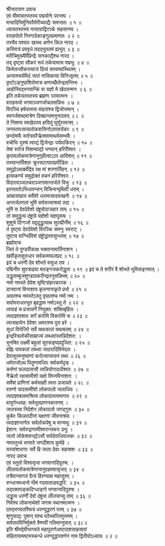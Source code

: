श्रीनारायण उवाच  
एवं मीमांसतस्तस्य पद्मयोनेः परन्तप ।  
मन्वादिभिर्मुनिवरैर्मरीच्याद्यैः समन्ततः ॥ १ ॥  
ध्यायतस्तस्य नासाग्राद्विरञ्चेः सहसानघ ।  
वराहपोतो निरगादेकाङ्गुलप्रमाणतः ॥ २ ॥  
तस्यैव पश्यतः खस्थः क्षणेन किल नारद ।  
करिमात्रं प्रववृधे तदद्‌भुततमं ह्यभूत् ॥ ३ ॥  
मरीचिमुख्यैर्विप्रेन्द्रैः सनकाद्यैश्च नारद ।  
तद्‌ दृष्ट्वा सौकरं रूपं तर्कयामास पद्मभूः ॥ ४ ॥  
किमेतत्सौकरव्याजं दिव्यं सत्त्वमवस्थितम् ।  
अत्याश्चर्यमिदं जातं नासिकाया विनिःसृतम् ॥ ५ ॥  
दृष्टोऽङ्गुष्ठशिरोमात्रः क्षणाच्छैलेन्द्रसन्तिभः ।  
आहोस्विद्भगवान्किं वा यज्ञो मे खेदयन्मनः ॥ ६ ॥  
इति तर्कयतस्तस्य ब्रह्मणः परमात्मनः ।  
वराहरूपो भगवाञ्जगर्जाचलसन्निभः ॥ ७ ॥  
विरञ्चिं हर्षयामास संहतांश्च द्विजोत्तमान् ।  
स्वगर्जशब्दमात्रेण दिक्प्रान्तमनुनादयन् ॥ ८ ॥  
ते निशम्य स्वखेदस्य क्षयितुं घुर्घुरस्वनम् ।  
जनस्तपःसत्यलोकवासिनोऽमरवर्यकाः ॥ ९ ॥  
छन्दोमयैः स्तोत्रवरैर्ऋक्सामाथर्वसम्भवैः ।  
वचोभिः पुरुषं त्वाद्यं द्विजेन्द्राः पर्यवाकिरन् ॥ १० ॥  
तेषां स्तोत्रं निशम्याद्यो भगवान् हरिरीश्वरः ।  
कृपावलोकमात्रेणानुगृहीत्वाऽऽप आविशत् ॥ ११ ॥  
तस्यान्तर्विशतः क्रूरसटाघातप्रपीडितः ।  
समुद्रोऽथाब्रवीद्देव रक्ष मां शरणार्तिहन् ॥ १२ ॥  
इत्याकर्ण्य समुद्रोक्तं वचनं हरिरीश्वरः ।  
विदारयञ्जलचराञ्जगामान्तर्जले विभुः ॥ १३ ॥  
इतस्ततोऽभिधावन्सन् विचिन्वन्पृथिवीं धराम् ।  
आघ्रायाघ्राय सर्वेशो धरामासादयच्छनैः ॥ १४ ॥  
अन्तर्जलगतां भूमिं सर्वसत्त्वाश्रयां तदा ।  
भूमिं स देवदेवेशो दंष्ट्रयोदाजहार ताम् ॥ १५ ॥  
तां समुद्धृत्य दंष्ट्राग्रे यज्ञेशो यज्ञपूरूषः ।  
शुशुभे दिग्गजो यद्वदुद्धृत्याथ सुपद्मीनीम् ॥ १६ ॥  
तं दृष्ट्वा देवदेवेशो विरञ्चिः समनुः स्वराट् ।  
तुष्टाव वाग्भिर्देवेशं दंष्ट्रोद्धतवसुन्धरम् ॥ १७ ॥  
ब्रह्मोवाच  
जितं ते पुण्डरीकाक्ष भक्तानामार्तिनाशन ।  
खर्वीकृतसुराधार सर्वकामफलप्रद ॥ १८ ॥  
इयं च धरणी देव शोभते वसुधा तव ।  
पद्मिनीव सुपत्राढ्या मतङ्गजकरोद्धृता ॥ १९ ॥
इदं च ते शरीरं वै शोभते भूमिसङ्गमात् ।  
उद्धृताम्बुजशुण्डाग्रकरीन्द्रतनुसन्निभम् ॥ २० ॥  
नमो नमस्ते देवेश सृष्टिसंहारकारक ।  
दानवानां विनाशाय कृतनानाकृते प्रभो ॥ २१ ॥  
अग्रतश्च नमस्तेऽस्तु पृष्ठतश्च नमो नमः ।  
सर्वामराधारभूत बृहद्धाम नमोऽस्तु ते ॥ २२ ॥  
त्वयाहं च प्रजासर्गे नियुक्त: शक्तिबृंहितः ।  
त्वदाज्ञावशतः सर्गं करोमि विकरोमि च ॥ २३ ॥  
त्वत्सहायेन देवेशा अमराश्च पुरा हरे ।  
सुधां विभेजिरे सर्वे यथाकालं यथाबलम् ॥ २४ ॥  
इन्द्रस्त्रिलोकीसाम्राज्यं लब्धवांस्तन्निदेशत: ।  
भुनक्ति लक्ष्मीं बहुलां सुरसङ्घप्रपूजित: ॥ २५ ॥  
वह्निः पावकतां लब्ध्वा जाठरादिविभेदतः ।  
देवासुरमनुष्याणां करोत्याप्यायनं तथा ॥ २६ ॥  
धर्मराजोऽथ पितॄणामधिपः सर्वकर्मदृक् ।  
कर्मणां फलदातासौ त्वन्नियोगादधीश्वरः ॥ २७ ॥  
नैर्ऋतो रक्षसामीशो यक्षो विघ्नविनाशन: ।  
सर्वेषां प्राणिनां कर्मसाक्षी त्वत्तः प्रजायते ॥ २८ ॥  
वरुणो यादसामीशो लोकपालो जलाधिपः ।  
त्वदाज्ञाबलमाश्रित्य लोकपालत्वमागतः ॥ २९ ॥  
वायुर्गन्धवह: सर्वभूतप्राणनकारणम् ।  
जातस्तव निदेशेन लोकपालो जगद्‌गुरुः ॥ ३० ॥  
कुबेरः किन्नरादीनां यक्षाणां जीवनाश्रयः ।  
त्वदाज्ञान्तर्गतः सर्वलोकपेषु च मान्यभूः ॥ ३१ ॥  
ईशान: सर्वरुद्राणामीश्वरान्तकरः प्रभुः ।  
जातो लोकेशवन्द्योऽसौ सर्वदेवाधिपालकः ॥ ३२ ॥  
नमस्तुभ्यं भगवते जगदीशाय कुर्महे ।  
यस्यांशभागाः सर्वे हि जाता देवाः सहस्रशः ॥ ३३ ॥  
नारद उवाच  
एवं स्तुतो विश्वसृजा भगवानादिपूरुष: ।  
लीलावलोकमात्रेणाप्यनुग्रहमवासृजत् ॥ ३४ ॥  
तत्रैवाभ्यागतं दैत्यं हिरण्याक्षं महासुरम् ।  
रुन्धानमध्वनो भीमं गदयाताडयद्धरि: ॥ ३५ ॥  
तद्‌रक्तपङ्कदिग्धाङ्गो भगवानादिपूरुषः ।  
उद्धृत्य धरणीं देवो दंष्ट्रया लीलयाप्सु ताम् ॥ ३६ ॥  
निवेश्य लोकनाथेशो जगाम स्थानमात्मनः ।  
एतद्‌भगवतश्चित्रं धरण्युद्धरणं परम् ॥ ३७ ॥  
शृणुयाद्य: पुमान् यश्च पठेच्चरितमुत्तमम् ।  
सर्वपापविनिर्मुक्तो वैष्णवीं गतिमाप्नुयात् ॥ ३८॥  
इति श्रीमद्देवीभागवते महापुराणेअष्टादशसाहस्र्यां  
संहितायामष्टमस्कन्धे धरण्युद्धारवर्णनं नाम द्वितीयोऽध्यायः ॥ २ ॥
